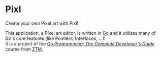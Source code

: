 # Pixl

Create your own Pixel art with Pixl!

This application, a Pixel art editor, is written in [Go](https://go.dev/) and it utilizes many of Go's core features (like Pointers, Interfaces, ...)!<br />
It is a project of the _[Go Programming: The Complete Developer's Guide](https://www.udemy.com/course/go-programming-golang-the-complete-developers-guide/)_ course from [ZTM](https://zerotomastery.io/).
